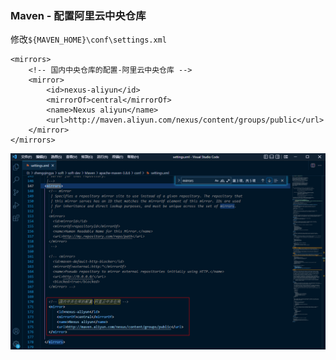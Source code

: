 ### Maven - 配置阿里云中央仓库

修改`${MAVEN_HOME}\conf\settings.xml`

```
<mirrors>
    <!-- 国内中央仓库的配置-阿里云中央仓库 -->
    <mirror>
        <id>nexus-aliyun</id>
        <mirrorOf>central</mirrorOf>
        <name>Nexus aliyun</name>
        <url>http://maven.aliyun.com/nexus/content/groups/public</url>
    </mirror>
</mirrors>
```

![maven-set-aliyun-mirror.png](images/maven-set-aliyun-mirror.png)